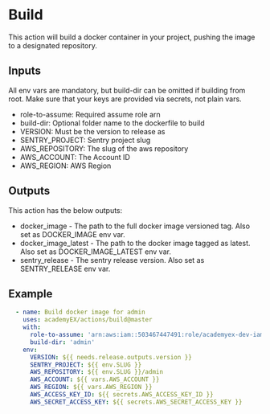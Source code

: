 # Build

This action will build a docker container in your project, pushing
the image to a designated repository.

## Inputs

All env vars are mandatory, but build-dir can be omitted if building
from root. Make sure that your keys are provided via secrets,
not plain vars.

- role-to-assume: Required assume role arn
- build-dir: Optional folder name to the dockerfile to build
- VERSION: Must be the version to release as
- SENTRY_PROJECT: Sentry project slug
- AWS_REPOSITORY: The slug of the aws repository
- AWS_ACCOUNT: The Account ID
- AWS_REGION: AWS Region

## Outputs

This action has the below outputs:

- docker_image - The path to the full docker image versioned tag.
  Also set as DOCKER_IMAGE env var.
- docker_image_latest - The path to the docker image tagged as latest.
  Also set as DOCKER_IMAGE_LATEST env var.
- sentry_release - The sentry release version.
  Also set as SENTRY_RELEASE env var.

## Example

```yaml
  - name: Build docker image for admin
    uses: academyEX/actions/build@master
    with:
      role-to-assume: 'arn:aws:iam::503467447491:role/academyex-dev-iam-gh-baseghwebsitecd8C5935B6-4JS99IPOV767'
      build-dir: 'admin'
    env:
      VERSION: ${{ needs.release.outputs.version }}
      SENTRY_PROJECT: ${{ env.SLUG }}
      AWS_REPOSITORY: ${{ env.SLUG }}/admin
      AWS_ACCOUNT: ${{ vars.AWS_ACCOUNT }}
      AWS_REGION: ${{ vars.AWS_REGION }}
      AWS_ACCESS_KEY_ID: ${{ secrets.AWS_ACCESS_KEY_ID }}
      AWS_SECRET_ACCESS_KEY: ${{ secrets.AWS_SECRET_ACCESS_KEY }}
```
